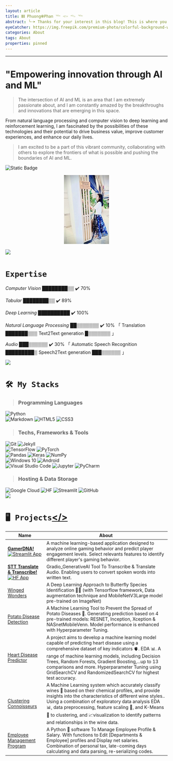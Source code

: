 ```yaml
---
layout: article
title: 𝄃𝄃𝄂𝄀𝄁 Phuong֎Phan 𓆝 𓆟 𓆞 𓆝
abstract: ╰┈➤ Thanks for your interest in this blog! This is where you can find out most of my Projects and My Info……
eyeCatcher: https://img.freepik.com/premium-photo/colorful-background-with-blue-yellow-circle-center_777078-3402.jpg
categories: About
tags: About
properties: pinned
---
```


---

**"Empowering innovation through AI and ML"**
=====================================

> The intersection of AI and ML is an area that I am extremely passionate about, and I am constantly amazed by the breakthroughs and innovations that are emerging in this space.

From natural language processing and computer vision to deep learning and reinforcement learning, I am fascinated by the possibilities of these technologies and their potential to drive business value, improve customer experiences, and enhance our daily lives.

> I am excited to be a part of this vibrant community, collaborating with others to explore the frontiers of what is possible and pushing the boundaries of AI and ML.

![Static Badge](https://img.shields.io/badge/info-%23EB4A5F?style=for-the-badge&logoColor=white)

<p align='center'>
  <img src="https://raw.githubusercontent.com/PhuongFX/blog/1/assets/img/4.jpg"/>
</p>

<img src="https://github.com/jrohitofficial/jrohitofficial/blob/master/2nd%20arrow.gif?raw=true">


# `Expertise`

*Computer Vision*
[████████▒▒](https://github.com/your-username) ✔️  70%

*Tabular*
[████████▒▒](https://github.com/your-username) ✔️  89%

*Deep Learning*
[██████████](https://github.com/your-username) ✔️  100%


*Natural Language Processing*
[██▒▒▒▒▒▒▒](https://github.com/your-username) ✔️  10% 「 Translation [███████▒▒▒](https://github.com/your-username)    Text2Text generation [█▒▒▒▒▒▒▒](https://github.com/your-username) 」


*Audio*
[███▒▒▒▒▒▒](https://github.com/your-username) ✔️  30% 「 Automatic Speech Recognition [█████████▒](https://github.com/your-username) Speech2Text generation [███▒▒▒▒▒▒](https://github.com/your-username) 」



<img src="https://github.com/jrohitofficial/jrohitofficial/blob/master/2nd%20arrow.gif?raw=true">


# `🛠 My Stacks`


> ### Programming Languages


<div style="text-align: left;">
  <a><img style='display: inline-block; margin: 0; padding: 0;' src='https://img.shields.io/badge/python%20-%2314354C.svg?&style=for-the-badge&logo=python&logoColor=white' alt='Python'></a>
</div>

<div style="text-align: left;">
  <a><img style='display: inline-block; margin: 0; padding: 0;' src='https://img.shields.io/badge/markdown-%23000000.svg?&style=for-the-badge&logo=markdown&logoColor=white' alt='Markdown'></a>
  <a><img style='display: inline-block; margin: 0; padding: 0;' src='https://img.shields.io/badge/html5%20-%23E34F26.svg?&style=for-the-badge&logo=html5&logoColor=white' alt='HTML5'></a>
  <a><img style='display: inline-block; margin: 0; padding: 0;' src='https://img.shields.io/badge/css3%20-%231572B6.svg?&style=for-the-badge&logo=css3&logoColor=white' alt='CSS3'></a>
</div>


> ### Techs, Frameworks & Tools

<div style="text-align: left;">
  <a><img style='display: inline-block; margin: 0; padding: 0;' src='https://img.shields.io/badge/git%20-%23F05033.svg?&style=for-the-badge&logo=git&logoColor=white' alt='Git'></a>
  <a><img style='display: inline-block; margin: 0; padding: 0;' src='https://img.shields.io/badge/JEKYLL-floralwhite?style=for-the-badge&logo=jekyll&logoColor=%23db5a6b' alt='Jekyll'></a>
</div>


<div style="text-align: left;">
  <a><img style='display: inline-block; margin: 0; padding: 0;' src='https://img.shields.io/badge/TensorFlow%20-%23FF6F00.svg?&style=for-the-badge&logo=TensorFlow&logoColor=white' alt='TensorFlow'></a>
  <a><img style='display: inline-block; margin: 0; padding: 0;' src='https://img.shields.io/badge/PyTorch%20-%23EE4C2C.svg?&style=for-the-badge&logo=PyTorch&logoColor=white' alt='PyTorch'></a>
</div>


<div style="text-align: left;">
  <a><img style='display: inline-block; margin: 0; padding: 0;' src='https://img.shields.io/badge/pandas%20-%23150458.svg?&style=for-the-badge&logo=pandas&logoColor=white' alt='Pandas'></a>
  <a><img style='display: inline-block; margin: 0; padding: 0;' src='https://img.shields.io/badge/Keras%20-%23D00000.svg?&style=for-the-badge&logo=Keras&logoColor=white' alt='Keras'></a>
  <a><img style='display: inline-block; margin: 0; padding: 0;' src='https://img.shields.io/badge/numpy%20-%23013243.svg?&style=for-the-badge&logo=numpy&logoColor=white' alt='NumPy'></a>
</div>


  <!-- <img alt="MySQL" src="https://img.shields.io/badge/MySQL-00000F?style=for-the-badge&logo=mysql&logoColor=white"/> -->

<div style="text-align: left;">
  <a><img style='display: inline-block; margin: 0; padding: 0;' src='https://img.shields.io/badge/Windows-0078D6?style=for-the-badge&logo=windows&logoColor=white' alt='Windows 10'></a>
  <a><img style='display: inline-block; margin: 0; padding: 0;' src='https://img.shields.io/badge/Android-3DDC84?style=for-the-badge&logo=android&logoColor=white' alt='Android'></a>
</div>

<!-- <img alt="Ubuntu" src="https://img.shields.io/badge/Ubuntu-E95420?style=for-the-badge&logo=ubuntu&logoColor=white" /> -->

<!-- <img alt="Tableau" src="https://img.shields.io/badge/Tableau-E97627?style=for-the-badge&logo=Tableau&logoColor=white"/> -->

<div style="text-align: left;">
  <a><img style='display: inline-block; margin: 0; padding: 0;' src='https://img.shields.io/badge/Visual%20Studio%20Code-0078d7.svg?&style=for-the-badge&logo=visual-studio-code&logoColor=white' alt='Visual Studio Code'></a>
  <a><img style='display: inline-block; margin: 0; padding: 0;' src='https://img.shields.io/badge/Jupyter%20-%23F37626.svg?&style=for-the-badge&logo=Jupyter&logoColor=white' alt='Jupyter'></a>
  <a><img style='display: inline-block; margin: 0; padding: 0;' src='https://img.shields.io/badge/PyCharm-000000.svg?&style=for-the-badge&logo=PyCharm&logoColor=white' alt='PyCharm'></a>
</div>


<!-- <img alt="Django" src="https://img.shields.io/badge/django%20-%23092E20.svg?&style=for-the-badge&logo=django&logoColor=white"/> -->

<!-- <img alt="Bootstrap" src="https://img.shields.io/badge/bootstrap%20-%23563D7C.svg?&style=for-the-badge&logo=bootstrap&logoColor=white"/> -->

<!-- <img alt="R Studio" src="https://img.shields.io/badge/RStudio-75AADB?style=for-the-badge&logo=RStudio&logoColor=white"/> -->

<!-- <img alt="Flask" src="https://img.shields.io/badge/flask%20-%23000.svg?&style=for-the-badge&logo=flask&logoColor=white"/> -->


> ### Hosting & Data Storage

<div style="text-align: left;">
  <a><img style='display: inline-block; margin: 0; padding: 0;' src='https://img.shields.io/badge/Google%20Cloud%20-%234285F4.svg?&style=for-the-badge&logo=google-cloud&logoColor=white' alt='Google Cloud'></a>
  <a><img style='display: inline-block; margin: 0; padding: 0;' src='https://img.shields.io/badge/hugging%20spaces-%23FF9D00?style=for-the-badge&logo=huggingface&logoColor=%234c5253&color=%23FF9D00' alt='HF'></a>
  <a><img style='display: inline-block; margin: 0; padding: 0;' src='https://img.shields.io/badge/streamlit-brightgreen?style=for-the-badge&logo=streamlit&color=green&cacheSeconds=https%3A%2F%2Fstreamlit.io%2F' alt='Streamlit'></a>
  <a><img style='display: inline-block; margin: 0; padding: 0;' src='https://img.shields.io/badge/github-%23FF9D00?style=for-the-badge&logo=github&logoColor=white&color=%23181717' alt='GitHub'></a>
</div>




<!-- <img alt="MySQL" src="https://img.shields.io/badge/mysql-%2300f.svg?&style=for-the-badge&logo=mysql&logoColor=white"/> -->
<!-- <img alt="SQLite" src ="https://img.shields.io/badge/sqlite-%2307405e.svg?&style=for-the-badge&logo=sqlite&logoColor=white"/> -->

<img src="https://github.com/jrohitofficial/jrohitofficial/blob/master/2nd%20arrow.gif?raw=true">

# `🖥️ Projects`[</>](https://phuongfx.github.io/blog/projects.html)

| Name                                                                                                                                                                                                              | About                                                                                                                                                                                                                            |
|---------------------------------------------------------------------------------------------------------------------------------------------------------------------------------------------------------------------|----------------------------------------------------------------------------------------------------------------------------------------------------------------------------------------------------------------------------------|
| [**GamerDNA!**](https://github.com/PhuongFX/Online-Gaming) [![Streamlit App](https://static.streamlit.io/badges/streamlit_badge_black_white.svg)](https://ml-online-gaming-lvpredict.streamlit.app)                                 | A machine learning-based application designed to analyze online gaming behavior and predict player engagement levels. Select relevants features to identify different player's gaming behavior. |
| [ **STT Translate & Transcribe!**](https://github.com/PhuongFX/Audio_Transcribe_Translate) [![HF App](https://huggingface.co/datasets/huggingface/badges/resolve/main/open-in-hf-spaces-xl-dark.svg)](https://huggingface.co/spaces/PhuongPhan/Audio_Transcribe_Translate)                                                                                                                                            | Gradio_GenerativeAI Tool To Transcribe & Translate Audio. Enabling users to convert spoken words into written text.                                                                                                                                                                                  |
| [Winged Wonders](https://github.com/PhuongFX/ButterFlySpace)                                         | A Deep Learning Approach to Butterfly Species Identification 🦋🌿 (with Tensorflow framework, Data augmentation technique and MobileNetV3Large model pre-trained on ImageNet)                                                                       |
| [Potato Disease Detection](https://github.com/PhuongFX/Potato)                                          | A Machine Learning Tool to Prevent the Spread of Potato Diseases 🥔. Generating prediction based on 4 pre-trained models: RESNET, Inception, Xception & NASnetMobileVenn. Model performance is enhanced with Hyperparameter Tuning.                                                                                                                   |
| [Heart Disease Predictor](https://github.com/PhuongFX/HeartR) | A project aims to develop a machine learning model capable of predicting heart disease using a comprehensive dataset of key indicators 🫀. EDA 📊. A range of machine learning models, including Decision Trees, Random Forests, Gradient Boosting,...up to 13 comparisons and more. Hyperparameter Tuning using GridSearchCV and RandomizedSearchCV for highest test accuracy.                                                                                                                   |
| [Clustering Connoisseurs](https://github.com/PhuongFX/Wine)                                          | A Machine Learning system which accurately classify wines 🍷 based on their chemical profiles, and provide insights into the characteristics of different wine styles.. Using a combination of exploratory data analysis EDA 📊, data preprocessing, feature scaling 🔧, and K-Means 🔀 to clustering, and 📈visualization to identify patterns and relationships in the wine data.                                                                                                                   |
| [Employee Management Program](https://github.com/PhuongFX/python3)                                          | A Python 🐍 software To Manage Employee Profile & Salary. With functions to Edit [Departments & Employee] profiles and Display net salaries. Combination of personal tax, late-coming days calculating and data parsing, re-serializing codes.




